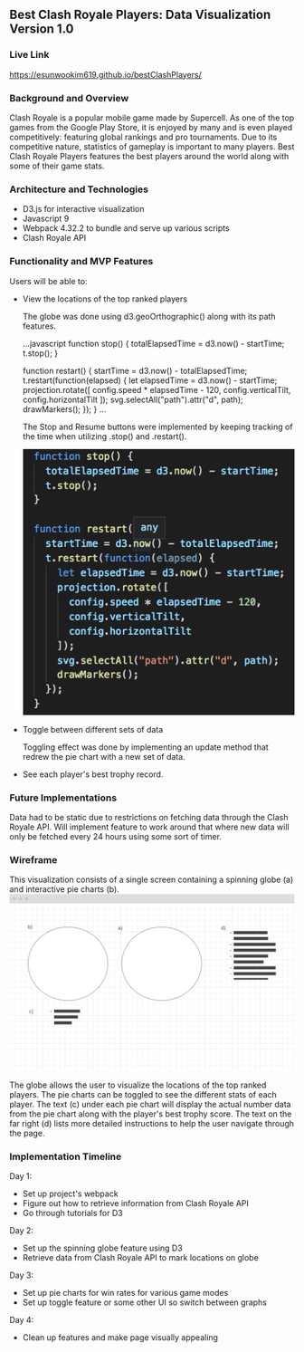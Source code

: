 ## Best Clash Royale Players: Data Visualization Version 1.0

### Live Link

https://esunwookim619.github.io/bestClashPlayers/

### Background and Overview

  Clash Royale is a popular mobile game made by Supercell. As one of the top
  games from the Google Play Store, it is enjoyed by many and is even played
  competitively: featuring global rankings and pro tournaments. Due to its 
  competitive nature, statistics of gameplay is important to many players. 
  Best Clash Royale Players features the best players around the world along 
  with some of their game stats.

### Architecture and Technologies 

  * D3.js for interactive visualization
  * Javascript 9
  * Webpack 4.32.2 to bundle and serve up various scripts
  * Clash Royale API

### Functionality and MVP Features

  Users will be able to:
  * View the locations of the top ranked players

      The globe was done using d3.geoOrthographic() along with its path 
      features.

      ...javascript
      function stop() {
        totalElapsedTime = d3.now() - startTime;
        t.stop();
      }

      function restart() {
        startTime = d3.now() - totalElapsedTime;
        t.restart(function(elapsed) {
          let elapsedTime = d3.now() - startTime;
          projection.rotate([
            config.speed * elapsedTime - 120,
            config.verticalTilt,
            config.horizontalTilt
          ]);
          svg.selectAll("path").attr("d", path);
          drawMarkers();
        });
      }
      ...

      The Stop and Resume buttons were implemented by keeping tracking of the 
      time when utilizing .stop() and .restart().

      ![Stop button code snippet](assets/stopbutton_codesnippet.png)

  * Toggle between different sets of data

      Toggling effect was done by implementing an update method that redrew the
      pie chart with a new set of data. 

  * See each player's best trophy record.

### Future Implementations

Data had to be static due to restrictions on fetching data through the Clash
Royale API. Will implement feature to work around that where new data will only
be fetched every 24 hours using some sort of timer.

### Wireframe

  This visualization consists of a single screen containing a spinning globe (a) and interactive pie charts (b).
  ![Clash Royale wireframe](assets/wireframe.png)

  The globe allows the user to visualize the locations of the top ranked players. The pie charts can be toggled to see the different stats of each player. The text (c) under each pie chart will display the actual number data from the pie chart along with the player's best trophy score. The text on the far right (d) lists more detailed instructions to help the user navigate through the page.

### Implementation Timeline

  Day 1: 
  * Set up project's webpack
  * Figure out how to retrieve information from Clash Royale API
  * Go through tutorials for D3
  
  Day 2:
  * Set up the spinning globe feature using D3
  * Retrieve data from Clash Royale API to mark locations on globe

  Day 3: 
  * Set up pie charts for win rates for various game modes
  * Set up toggle feature or some other UI so switch between graphs

  Day 4:
  * Clean up features and make page visually appealing

